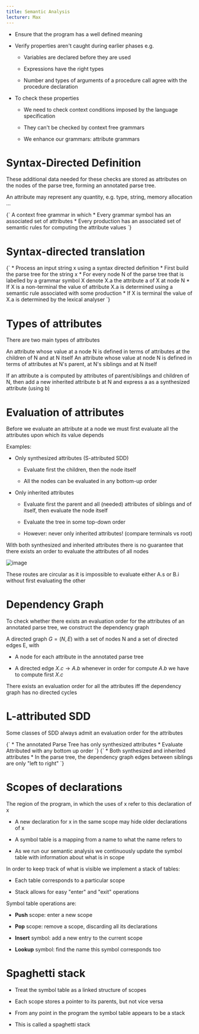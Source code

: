 ```yaml
---
title: Semantic Analysis
lecturer: Max
---
```


-   Ensure that the program has a well defined meaning

-   Verify properties aren't caught during earlier phases e.g.

    -   Variables are declared before they are used

    -   Expressions have the right types

    -   Number and types of arguments of a procedure call agree with the
        procedure declaration

-   To check these properties

    -   We need to check context conditions imposed by the language
        specification

    -   They can't be checked by context free grammars

    -   We enhance our grammars: attribute grammars

# Syntax-Directed Definition

These additional data needed for these checks are stored as attributes
on the nodes of the parse tree, forming an annotated parse tree.

An attribute may represent any quantity, e.g. type, string, memory
allocation \...

<Definition name="Syntax-Directed Definition">
{`
A context free grammar in which
  * Every grammar symbol has an associated set of attributes
  * Every production has an associated set of semantic rules for computing the attribute values
`}
</Definition>

# Syntax-directed translation

<Definition name="Syntax-Directed Translation">
{`
  * Process an input string x using a syntax directed definition
  * First build the parse tree for the string x
  * For every node N of the parse tree that is labelled by a grammar symbol X denote X.a the attribute a of X at node N 
  * If X is a non-terminal the value of attribute X.a is determined using a semantic rule associated with some production 
  * If X is terminal the value of X.a is determined by the lexical analyser
`}
</Definition>

# Types of attributes

There are two main types of attributes

<Definition name="Synthesized attribute">
    An attribute whose value at a node N is defined in terms of attributes at
    the children of N and at N itself
</Definition>

<Definition name="Inherited Attribute">
    An attribute whose value at node N is defined in terms of attributes at
    N's parent, at N's siblings and at N itself
</Definition>

If an attribute a is computed by attributes of parent/siblings and
children of N, then add a new inherited attribute b at N and express a
as a synthesized attribute (using b)

# Evaluation of attributes

Before we evaluate an attribute at a node we must first evaluate all the
attributes upon which its value depends

Examples:

-   Only synthesized attributes (S-attributed SDD)

    -   Evaluate first the children, then the node itself

    -   All the nodes can be evaluated in any bottom-up order

-   Only inherited attributes

    -   Evaluate first the parent and all (needed) attributes of
        siblings and of itself, then evaluate the node itself

    -   Evaluate the tree in some top-down order

    -   However: never only inherited attributes! (compare terminals vs
        root)

With both synthesized and inherited attributes there is no guarantee
that there exists an order to evaluate the attributes of all nodes

![image](/img/Year_2/Networks_and_Systems/Compiler_Design/Semantic_Analysis/Evaluation_Attributes.webp)

These routes are circular as it is impossible to evaluate either A.s or
B.i without first evaluating the other

# Dependency Graph

To check whether there exists an evaluation order for the attributes of
an annotated parse tree, we construct the dependency graph

A directed graph $G=(N,E)$ with a set of nodes N and a set of directed
edges E, with

-   A node for each attribute in the annotated parse tree

-   A directed edge $X.c\rightarrow A.b$ whenever in order for compute
    $A.b$ we have to compute first $X.c$

There exists an evaluation order for all the attributes iff the
dependency graph has no directed cycles

# L-attributed SDD

Some classes of SDD always admit an evaluation order for the attributes

<Definition name="S-Attributed SDD">
{`
* The annotated Parse Tree has only synthesized attributes
* Evaluate Attributed with any bottom up order
`}
</Definition>

<Definition name="L-Attributed SDD">
{`
* Both synthesized and inherited attributes
* In the parse tree, the dependency graph edges between siblings are only "left to right"
`}
</Definition>

# Scopes of declarations

<Definition name="Scope of declaration">
The region of the program, in which the uses of x refer to this
declaration of x
</Definition>

-   A new declaration for x in the same scope may hide older
    declarations of x

-   A symbol table is a mapping from a name to what the name refers to

-   As we run our semantic analysis we continuously update the symbol
    table with information about what is in scope

In order to keep track of what is visible we implement a stack of
tables:

-   Each table corresponds to a particular scope

-   Stack allows for easy "enter" and "exit" operations

Symbol table operations are:

-   **Push** scope: enter a new scope

-   **Pop** scope: remove a scope, discarding all its declarations

-   **Insert** symbol: add a new entry to the current scope

-   **Lookup** symbol: find the name this symbol corresponds too

# Spaghetti stack

-   Treat the symbol table as a linked structure of scopes

-   Each scope stores a pointer to its parents, but not vice versa

-   From any point in the program the symbol table appears to be a stack

-   This is called a spaghetti stack
